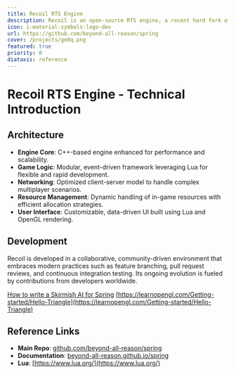 ```yaml
---
title: Recoil RTS Engine
description: Recoil is an open-source RTS engine, a recent hard fork of the Spring Engine designed for high scalability and flexible game development.
icon: i-material-symbols:logo-dev
url: https://github.com/beyond-all-reason/spring
cover: /projects/ge8q.png
featured: true
priority: 0
diataxis: reference
---
```

# Recoil RTS Engine - Technical Introduction


## Architecture
- **Engine Core**: C++-based engine enhanced for performance and scalability.
- **Game Logic**: Modular, event-driven framework leveraging Lua for flexible and rapid development.
- **Networking**: Optimized client-server model to handle complex multiplayer scenarios.
- **Resource Management**: Dynamic handling of in-game resources with efficient allocation strategies.
- **User Interface**: Customizable, data-driven UI built using Lua and OpenGL rendering.

## Development
Recoil is developed in a collaborative, community-driven environment that embraces modern practices such as feature branching, pull request reviews, and continuous integration testing. Its ongoing evolution is fueled by contributions from developers worldwide.

[How to write a Skirmish AI for Spring](https://springrts.com/wiki/AI:Development)
[https://learnopengl.com/Getting-started/Hello-Triangle](https://learnopengl.com/Getting-started/Hello-Triangle)

## Reference Links
- **Main Repo**: [github.com/beyond-all-reason/spring](https://github.com/beyond-all-reason/spring)
- **Documentation**: [beyond-all-reason.github.io/spring](https://beyond-all-reason.github.io/spring/)
- **Lua**: [https://www.lua.org/](https://www.lua.org/)
